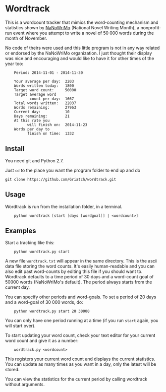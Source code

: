 Wordtrack
=========

This is a wordcount tracker that mimics the word-counting mechanism
and statistics shown by [NaNoWriMo](www.nanowrimo.org) (National Novel
Writing Month), a nonprofit-run event where you attempt to write a
novel of 50 000 words during the month of November.

No code of theirs were used and this little program is not in any way
related or endorsed by the NaNoWriMo organization. I just thought
their display was nice and encouraging and would like to have it for
other times of the year too:

```
    Period: 2014-11-01 - 2014-11-30

    Your average per day:  2203
    Words written today:   1800
    Target word count:     50000
    Target average word
           count per day:  1667
    Total words written:   22037
    Words remaining:       27963
    Current day:           10
    Days remaining:        21
    At this rate you
          will finish on:  2014-11-23
    Words per day to
          finish on time:  1332
```


## Install

You need git and Python 2.7.

Just `cd` to the place you want the program folder to end up and do

```
git clone https://github.com/Griatch/wordtrack.git
```

## Usage

Wordtrack is run from the installation folder, in a terminal.

```
    python wordtrack [start [days [wordgoal]] | <wordcount>]
```


## Examples

Start a tracking like this:

```
    python wordtrack.py start
```

A new file `wordtrack.txt` will appear in the same directory.  This is
the ascii data file storing the word counts. It's easily
human-readable and you can also edit past word-counts by editing this
file if you should want to. Wordtrack defaults to a time period of 30
days and a word-count goal of 50000 words (NaNoWriMo's default). The
period always starts from the current day.

You can specify other periods and word-goals. To set a period of 20
days and a word-goal of 30 000 words, do:

```
    python wordtrack.py start 20 30000
```

You can only have one period running at a time (if you run `start`
again, you will start over).

To start updating your word count, check your text editor for your
current word count and give it as a number:

```
    wordtrack.py <wordcount>
```

This registers your current word count and displays the current
statistics. You can update as many times as you want in a day, only
the latest will be stored.

You can view the statistics for the current period by calling
wordtrack without arguments.
